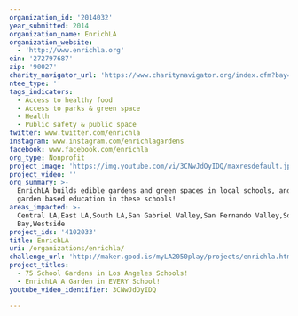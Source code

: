 ```yaml
---
organization_id: '2014032'
year_submitted: 2014
organization_name: EnrichLA
organization_website:
  - 'http://www.enrichla.org'
ein: '272797687'
zip: '90027'
charity_navigator_url: 'https://www.charitynavigator.org/index.cfm?bay=search.profile&ein=272797687'
ntee_type: ''
tags_indicators:
  - Access to healthy food
  - Access to parks & green space
  - Health
  - Public safety & public space
twitter: www.twitter.com/enrichla
instagram: www.instagram.com/enrichlagardens
facebook: www.facebook.com/enrichla
org_type: Nonprofit
project_image: 'https://img.youtube.com/vi/3CNwJdOyIDQ/maxresdefault.jpg'
project_video: ''
org_summary: >-
  EnrichLA builds edible gardens and green spaces in local schools, and provides
  garden based education in these schools!
areas_impacted: >-
  Central LA,East LA,South LA,San Gabriel Valley,San Fernando Valley,South
  Bay,Westside
project_ids: '4102033'
title: EnrichLA
uri: /organizations/enrichla/
challenge_url: 'http://maker.good.is/myLA2050play/projects/enrichla.html'
project_titles:
  - 75 School Gardens in Los Angeles Schools!
  - EnrichLA A Garden in EVERY School!
youtube_video_identifier: 3CNwJdOyIDQ

---
```

